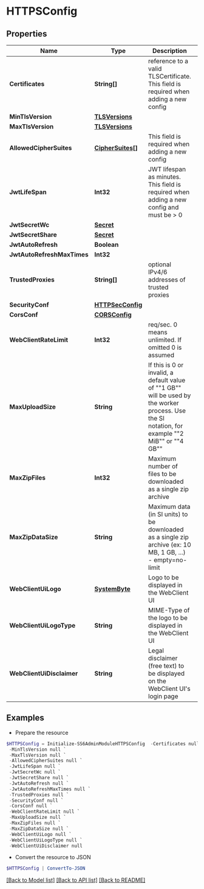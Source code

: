 # HTTPSConfig
## Properties

Name | Type | Description | Notes
------------ | ------------- | ------------- | -------------
**Certificates** | **String[]** | reference to a valid TLSCertificate. This field is required when adding a new config | [optional] 
**MinTlsVersion** | [**TLSVersions**](TLSVersions.md) |  | [optional] 
**MaxTlsVersion** | [**TLSVersions**](TLSVersions.md) |  | [optional] 
**AllowedCipherSuites** | [**CipherSuites[]**](CipherSuites.md) | This field is required when adding a new config | [optional] 
**JwtLifeSpan** | **Int32** | JWT lifespan as minutes. This field is required when adding a new config and must be &gt; 0 | [optional] 
**JwtSecretWc** | [**Secret**](Secret.md) |  | [optional] 
**JwtSecretShare** | [**Secret**](Secret.md) |  | [optional] 
**JwtAutoRefresh** | **Boolean** |  | [optional] 
**JwtAutoRefreshMaxTimes** | **Int32** |  | [optional] 
**TrustedProxies** | **String[]** | optional IPv4/6 addresses of trusted proxies | [optional] 
**SecurityConf** | [**HTTPSecConfig**](HTTPSecConfig.md) |  | [optional] 
**CorsConf** | [**CORSConfig**](CORSConfig.md) |  | [optional] 
**WebClientRateLimit** | **Int32** | req/sec. 0 means unlimited. If omitted 0 is assumed | [optional] 
**MaxUploadSize** | **String** | If this is 0 or invalid, a default value of &quot;&quot;1 GB&quot;&quot; will be used by the worker process. Use the SI notation, for example &quot;&quot;2 MiB&quot;&quot; or &quot;&quot;4 GB&quot;&quot; | [optional] 
**MaxZipFiles** | **Int32** | Maximum number of files to be downloaded as a single zip archive | [optional] 
**MaxZipDataSize** | **String** | Maximum data (in SI units) to be downloaded as a single zip archive (ex: 10 MB, 1 GB, ...) - empty&#x3D;no-limit | [optional] 
**WebClientUiLogo** | [**SystemByte**](SystemByte.md) | Logo to be displayed in the WebClient UI | [optional] 
**WebClientUiLogoType** | **String** | MIME-Type of the logo to be displayed in the WebClient UI | [optional] 
**WebClientUiDisclaimer** | **String** | Legal disclaimer (free text) to be displayed on the WebClient UI&#39;s login page | [optional] 

## Examples

- Prepare the resource
```powershell
$HTTPSConfig = Initialize-SS6AdminModuleHTTPSConfig  -Certificates null `
 -MinTlsVersion null `
 -MaxTlsVersion null `
 -AllowedCipherSuites null `
 -JwtLifeSpan null `
 -JwtSecretWc null `
 -JwtSecretShare null `
 -JwtAutoRefresh null `
 -JwtAutoRefreshMaxTimes null `
 -TrustedProxies null `
 -SecurityConf null `
 -CorsConf null `
 -WebClientRateLimit null `
 -MaxUploadSize null `
 -MaxZipFiles null `
 -MaxZipDataSize null `
 -WebClientUiLogo null `
 -WebClientUiLogoType null `
 -WebClientUiDisclaimer null
```

- Convert the resource to JSON
```powershell
$HTTPSConfig | ConvertTo-JSON
```

[[Back to Model list]](../README.md#documentation-for-models) [[Back to API list]](../README.md#documentation-for-api-endpoints) [[Back to README]](../README.md)

